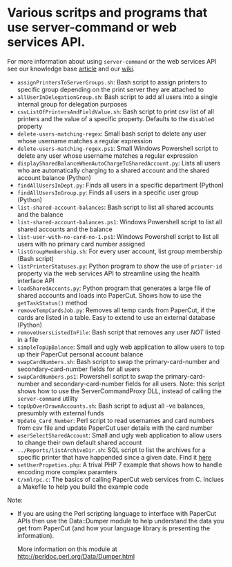 # Various scritps and programs that use server-command or web services API.

For more information about using `server-command` or the web services API see our
knowledge base [article](https://www.papercut.com/kb/Main/TopTipsForUsingThePublicWebServicesAPI)
and our [wiki](https://github.com/PaperCutSoftware/PaperCutExamples/wiki).

* `assignPrintersToServerGroups.sh`: Bash script to assign printers to specific group depending on the print server they are attached to
* `allUserInDelegationGroup.sh`: Bash script to add all users into a single internal group for delegation purposes
* `csvListOfPrintersAndFieldValue.sh`: Bash script to print csv list of all printers and the value of a specific property. Defaults to the `disabled` property
* `delete-users-matching-regex`: Small bash script to delete any user whose username matches a regular expression
* `delete-users-matching-regex.ps1`: Small Windows Powershell script to delete any user whose username matches a regular expression
* `displaySharedBalanceWhenAutoChargeToSharedAccount.py`: Lists all users
  who are automatically charging to a shared account and the shared account balance (Python)
* `findAllUsersInDept.py`: Finds all users in a specific department (Python)
* `findAllUsersInGroup.py`: Finds all users in a specific user group (Python)
* `list-shared-account-balances`: Bash script to list all shared accounts and the balance
* `list-shared-account-balances.ps1`: Windows Powershell script to list all shared accounts and the balance
* `list-user-with-no-card-no-1.ps1`: Windows Powershell script to list all users with no primary card number assigned
* `listGroupMembership.sh`: For every user account, list group membership (Bash script)
* `listPrinterStatuses.py`: Python program to show the use of `printer-id` property via the
web services API to streamline using the health interface API
* `loadSharedAcconts.py`: Python program that generates a large file of shared accounts and loads into PaperCut.
  Shows how to use the `getTaskStatus()` method
* `removeTempCardsJob.py`: Removes all temp cards from PaperCut, if the cards are listed in a table.
  Easy to extend to use an external database (Python)
* `removeUsersListedInFile`: Bash script that removes any user _NOT_ listed in a file
* `simpleTopUpBalance`: Small and ugly web application to allow users to top up their PaperCut personal account balance
* `swapCardNumbers.sh`: Bash script to swap the primary-card-number and secondary-card-number fields for all users
* `swapCardNumbers.ps1`: Powershell script to swap the primary-card-number and secondary-card-number fields for all users.
  Note: this script shows how to use the ServerCommandProxy DLL, instead of calling the `server-command` utility
* `topUpOverDrawnAccounts.sh`: Bash script to adjust all -ve balances, presumbly with external funds
* `Update_Card_Number`: Perl script to read usernames and card numbers from csv file and update PaperCut user details with the card number
* `userSelectSharedAccount`: Small and ugly web application to allow users to change their own default shared account
* `../Reports/listArchiveDir.sh`: SQL script to list the archives for a specific printer that have happended since a given date.
  Find it [here](https://github.com/PaperCutSoftware/PaperCutExamples/blob/master/Reports/listArchiveDir.sh)
* `setUserPropeties.php`: A trival PHP 7 example that shows how to handle encoding more complex paramters
* `C/xmlrpc.c`: The basics of calling PaperCut web services from C. Inclues a Makefile to help you build the example code

Note:
* If you are using the Perl scripting language to interface with PaperCut APIs
  then use the Data::Dumper module to help understand the data
  you get from PaperCut (and how your language library is presenting the information).

  More information on this module at http://perldoc.perl.org/Data/Dumper.html
